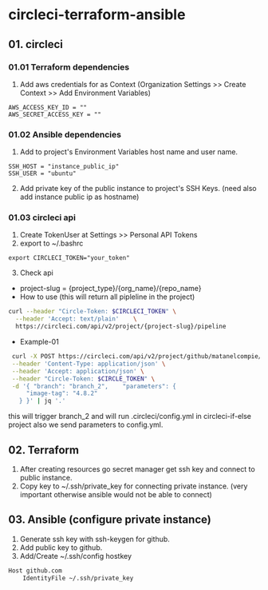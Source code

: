 # circleci-terraform-ansible
## 01. circleci
### 01.01 Terraform dependencies
1. Add aws credentials for as Context (Organization Settings >> Create Context >> Add Environment Variables)
```
AWS_ACCESS_KEY_ID = ""
AWS_SECRET_ACCESS_KEY = ""
```

### 01.02 Ansible dependencies
1. Add to project's Environment Variables host name and user name.
```
SSH_HOST = "instance_public_ip"
SSH_USER = "ubuntu"
```
2. Add private key of the public instance to project's SSH Keys. (need also add instance public ip as hostname) 

### 01.03 circleci api

1. Create TokenUser at Settings >> Personal API Tokens 
2. export to ~/.bashrc
```
export CIRCLECI_TOKEN="your_token"
```
3. Check api
- project-slug = {project_type}/{org_name}/{repo_name}
- How to use (this will return all pipleline in the project)
```bash
curl --header "Circle-Token: $CIRCLECI_TOKEN" \
  --header 'Accept: text/plain'    \
  https://circleci.com/api/v2/project/{project-slug}/pipeline
```
- Example-01
```bash
 curl -X POST https://circleci.com/api/v2/project/github/matanelcompie/circleci-if-else/pipeline \
 --header 'Content-Type: application/json' \
 --header 'Accept: application/json' \
 --header "Circle-Token: $CIRCLE_TOKEN" \
 -d '{ "branch": "branch_2",    "parameters": {
     "image-tag": "4.8.2"
   } }' | jq '.'
```
this will trigger branch_2 and will run .circleci/config.yml in circleci-if-else project
also we send parameters to config.yml.

## 02. Terraform
1. After creating resources go secret manager get ssh key and connect to public instance.
2. Copy key to ~/.ssh/private_key for connecting private instance. (very important otherwise ansible would not be able to connect)

## 03. Ansible (configure private instance)
1. Generate ssh key with ssh-keygen for github.
2. Add public key to github.
3. Add/Create ~/.ssh/config hostkey
```bash
Host github.com
    IdentityFile ~/.ssh/private_key
